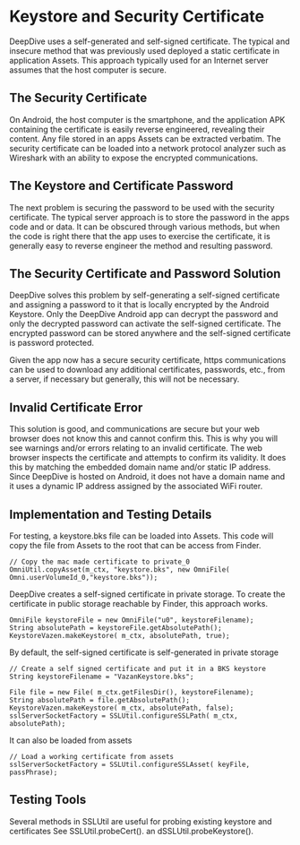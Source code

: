 # Keystore and Security Certificate

DeepDive uses a self-generated and self-signed certificate. The typical and insecure method that 
was previously used deployed a static certificate in application Assets. This approach typically 
used for an Internet server assumes that the host computer is secure. 

## The Security Certificate
On Android, the host computer is the smartphone, and the application APK containing the 
certificate is easily reverse engineered, revealing their content. Any file stored in an apps 
Assets can be extracted verbatim. The security certificate can be loaded into a network protocol 
analyzer such as Wireshark with an ability to expose the encrypted communications. 

## The Keystore and Certificate Password
The next problem is securing the password to be used with the security certificate. The typical 
server approach is to store the password in the apps code and or data. It can be obscured through 
various methods, but when the code is right there that the app uses to exercise the certificate, 
it is generally easy to reverse engineer the method and resulting password. 

## The Security Certificate and Password Solution
DeepDive solves this problem by self-generating a self-signed certificate and assigning a password 
to it that is locally encrypted by the Android Keystore. Only the DeepDive Android app can decrypt 
the password and only the decrypted password can activate the self-signed certificate. 
The encrypted password can be stored anywhere and the self-signed certificate is password protected. 

Given the app now has a secure security certificate, https communications can be used to download 
any additional certificates, passwords, etc., from a server, if necessary but generally, 
this will not be necessary.

## Invalid Certificate Error
This solution is good, and communications are secure but your web browser does not know this and 
cannot confirm this. This is why you will see warnings and/or errors relating to an 
invalid certificate. The web browser inspects the certificate and attempts to confirm its validity. 
It does this by matching the embedded domain name and/or static IP address. Since DeepDive is 
hosted on Android, it does not have a domain name and it uses a dynamic IP address assigned by the 
associated WiFi router.

## Implementation and Testing Details

For testing, a keystore.bks file can be loaded into Assets. This code will copy the file from 
Assets to the root that can be access from Finder.

```
// Copy the mac made certificate to private_0
OmniUtil.copyAsset(m_ctx, "keystore.bks", new OmniFile( Omni.userVolumeId_0,"keystore.bks"));
```

DeepDive creates a self-signed certificate in private storage. To create the certificate in 
public storage reachable by Finder, this approach works.
```
OmniFile keystoreFile = new OmniFile("u0", keystoreFilename);
String absolutePath = keystoreFile.getAbsolutePath();
KeystoreVazen.makeKeystore( m_ctx, absolutePath, true);
```
By default, the self-signed certificate is self-generated in private storage

```
// Create a self signed certificate and put it in a BKS keystore
String keystoreFilename = "VazanKeystore.bks";

File file = new File( m_ctx.getFilesDir(), keystoreFilename);
String absolutePath = file.getAbsolutePath();
KeystoreVazen.makeKeystore( m_ctx, absolutePath, false);
sslServerSocketFactory = SSLUtil.configureSSLPath( m_ctx, absolutePath);
```

It can also be loaded from assets

```
// Load a working certificate from assets
sslServerSocketFactory = SSLUtil.configureSSLAsset( keyFile, passPhrase);
```

## Testing Tools
Several methods in SSLUtil are useful for probing existing keystore and certificates
See SSLUtil.probeCert(). an dSSLUtil.probeKeystore().

